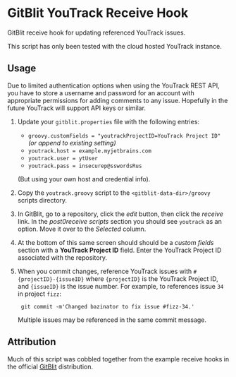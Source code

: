 # GitBlit YouTrack Receive Hook

GitBlit receive hook for updating referenced YouTrack issues.

This script has only been tested with the cloud hosted YouTrack instance.

## Usage

Due to limited authentication options when using the YouTrack REST API, you have to store a username and password for an account with appropriate permissions for adding comments to any issue. Hopefully in the future YouTrack will support API keys or similar.

1. Update your `gitblit.properties` file with the following entries:
    *   `groovy.customFields = "youtrackProjectID=YouTrack Project ID" ` *(or append to existing setting)*
    *   `youtrack.host = example.myjetbrains.com`
    *   `youtrack.user = ytUser`
    *   `youtrack.pass = insecurep@sswordsRus`

    (But using your own host and credential info).

2. Copy the `youtrack.groovy` script to the `<gitblit-data-dir>/groovy` scripts directory.
3. In GitBlit, go to a repository, click the *edit* button, then click the *receive* link. In the *post0receive scripts* section you should see `youtrack` as an option. Move it over to the *Selected* column.
4. At the bottom of this same screen should should be a *custom fields* section with a **YouTrack Project ID** field. Enter the YouTrack Project ID associated with the repository.
5. When you commit changes, reference YouTrack issues with `#{projectID}-{issueID}` where `{projectID}` is the YouTrack Project ID, and `{issueID}` is the issue number. For example, to references issue `34` in project `fizz`:

        git commit -m'Changed bazinator to fix issue #fizz-34.'

    Multiple issues may be referenced in the same commit message.

## Attribution

Much of this script was cobbled together from the example receive hooks in the official [GitBlit](https://github.com/gitblit-org/gitblit) distribution.
